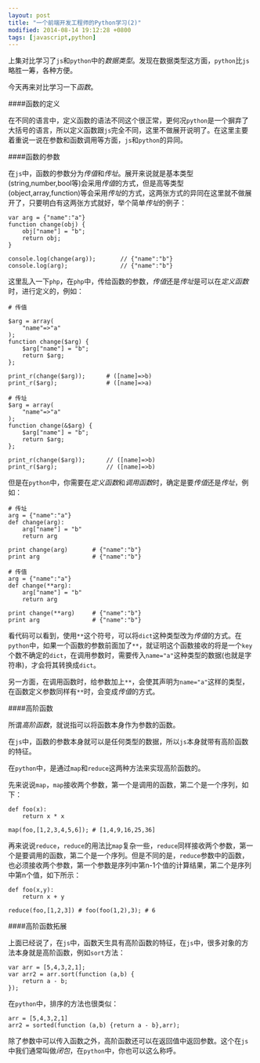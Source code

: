 ```yaml
---
layout: post
title: "一个前端开发工程师的Python学习(2)"
modified: 2014-08-14 19:12:28 +0800
tags: [javascript,python]
---
```


上集对比学习了`js`和`python`中的*数据类型*。发现在数据类型这方面，`python`比`js`略胜一筹，各种方便。

今天再来对比学习一下*函数*。

####函数的定义

在不同的语言中，定义函数的语法不同这个很正常，更何况`python`是一个摒弃了大括号的语言，所以定义函数跟`js`完全不同，这里不做展开说明了。在这里主要着重说一说在参数和函数调用等方面，`js`和`python`的异同。


####函数的参数

在`js`中，函数的参数分为*传值*和*传址*。展开来说就是基本类型(string,number,bool等)会采用*传值*的方式，但是高等类型(object,array,function)等会采用*传址*的方式，这两张方式的异同在这里就不做展开了，只要明白有这两张方式就好，举个简单*传址*的例子：

	var arg = {"name":"a"}
	function change(obj) {
		obj["name"] = "b";
		return obj;
	}
	
	console.log(change(arg));		// {"name":"b"}
	console.log(arg);				// {"name":"b"}
	
这里乱入一下`php`，在`php`中，传给函数的参数，*传值*还是*传址*是可以在*定义函数*时，进行定义的，例如：
	
	# 传值
	
	$arg = array(
		"name"=>"a"
	);
	function change($arg) {
		$arg["name"] = "b";
		return $arg;
	};
	
	print_r(change($arg));		# ([name]=>b)
	print_r($arg);				# ([name]=>a)
	
	# 传址
	$arg = array(
		"name"=>"a"
	);
	function change(&$arg) {
		$arg["name"] = "b";
		return $arg;
	};
	
	print_r(change($arg));		// ([name]=>b)
	print_r($arg);				// ([name]=>b)


但是在`python`中，你需要在*定义函数*和*调用函数*时，确定是要*传值*还是*传址*，例如：
	
	# 传址
	arg = {"name":"a"}
	def change(arg):
		arg["name"] = "b"
		return arg
		
	print change(arg)		# {"name":"b"}
	print arg				# {"name":"b"}
	
	# 传值
	arg = {"name":"a"}
	def change(**arg):
		arg["name"] = "b"
		return arg
		
	print change(**arg)		# {"name":"b"}
	print arg				# {"name":"b"}

看代码可以看到，使用`**`这个符号，可以将`dict`这种类型改为*传值*的方式。在`python`中，如果一个函数的参数前面加了`**`，就证明这个函数接收的将是一个`key`个数不确定的`dict`，在调用参数时，需要传入`name="a"`这种类型的数据(也就是字符串)，才会将其转换成`dict`。

另一方面，在调用函数时，给参数加上`**`，会使其声明为`name="a"`这样的类型，在函数定义参数同样有`**`时，会变成*传值*的方式。

####高阶函数

所谓*高阶函数*，就说指可以将函数本身作为参数的函数。

在`js`中，函数的参数本身就可以是任何类型的数据，所以`js`本身就带有高阶函数的特征。

在`python`中，是通过`map`和`reduce`这两种方法来实现高阶函数的。

先来说说`map`，`map`接收两个参数，第一个是调用的函数，第二个是一个序列，如下：

	def foo(x):
		return x * x
		
	map(foo,[1,2,3,4,5,6]); # [1,4,9,16,25,36]
	
再来说说`reduce`，`reduce`的用法比`map`复杂一些，`reduce`同样接收两个参数，第一个是要调用的函数，第二个是一个序列。但是不同的是，`reduce`参数中的函数，也必须接收两个参数，第一个参数是序列中第n-1个值的计算结果，第二个是序列中第n个值，如下所示：

	def foo(x,y):
		return x + y
		
	reduce(foo,[1,2,3]) # foo(foo(1,2),3); # 6
	
####高阶函数拓展

上面已经说了，在`js`中，函数天生具有高阶函数的特征，在`js`中，很多对象的方法本身就是高阶函数，例如`sort`方法：

	var arr = [5,4,3,2,1];
	var arr2 = arr.sort(function (a,b) {
		return a - b;
	});
	
在`python`中，排序的方法也很类似：

	arr = [5,4,3,2,1]
	arr2 = sorted(function (a,b) {return a - b},arr);
	

除了参数中可以传入函数之外，高阶函数还可以在返回值中返回参数。这个在`js`中我们通常叫做*闭包*，在`python`中，你也可以这么称呼。



	


	